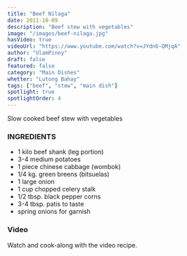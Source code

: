 ```yaml
---
title: "Beef Nilaga"
date: 2011-10-09
description: "Beef stew with vegetables"
image: "/images/beef-nilaga.jpg"
hasVideo: true
videoUrl: "https://www.youtube.com/watch?v=JYdn6-QMjqA"
author: "UlamPinoy"
draft: false
featured: false
category: "Main Dishes"
whetter: "Lutong Bahay"
tags: ["beef", "stew", "main dish"]
spotlight: true
spotlightOrder: 4
---
```


Slow cooked beef stew with vegetables

### INGREDIENTS

- 1 kilo beef shank (leg portion)
- 3-4 medium potatoes
- 1 piece chinese cabbage (wombok)
- 1/4 kg. green breens (bitsuelas)
- 1 large onion
- 1 cup chopped celery stalk
- 1/2 tbsp. black pepper corns
- 3-4 tbsp. patis to taste
- spring onions for garnish

### Video

Watch and cook-along with the video recipe.
